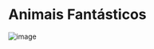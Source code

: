 # Animais Fantásticos 

![image](https://github.com/AnaPaulaBenjamin/FantasticBeasts/assets/126605609/74af761c-ace1-4f67-8f40-fdc05b768004)
